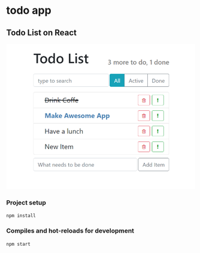 # todo app
## Todo List on React

![todo-react](todo-app-react/screenshots/demo.png "todo-react")

### Project setup
```
npm install
```
### Compiles and hot-reloads for development
```
npm start
```